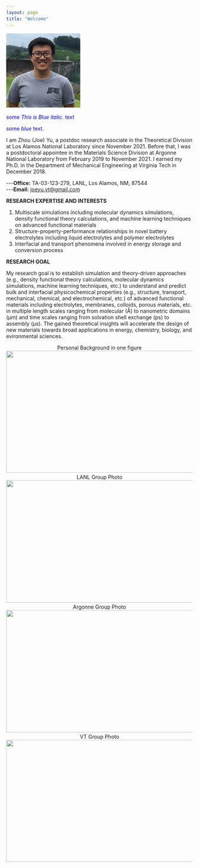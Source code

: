 ```yaml
---
layout: page
title: "Welcome"
---
```


<img src="./assets/headshot.JPG" width="200" height="200">  

<span style="color:blue">some *This is Blue italic.* text</span>

<span style="color:blue">some *blue* text</span>.

I am Zhou (Joe) Yu, a postdoc research associate in the Theoretical Division at Los Alamos National Laboratory since November 2021. Before that, I was a postdoctoral appointee in the Materials Science Division at Argonne National Laboratory from February 2019 to November 2021. I earned my Ph.D. in the Department of Mechanical Engineering at Virginia Tech in December 2018.

---**Office:** TA-03-123-279, LANL, Los Alamos, NM, 87544      
---**Email:** joeyu.vt@gmail.com

**RESEARCH EXPERTISE AND INTERESTS**
1. Multiscale simulations including molecular dynamics simulations, density functional theory calculations, and machine learning techniques on advanced functional materials
2. Structure-property-performance relationships in novel battery electrolytes including liquid electrolytes and polymer electrolytes
3. Interfacial and transport phenomena involved in energy storage and conversion process 


**RESEARCH GOAL**

My research goal is to establish simulation and theory-driven approaches (e.g., density functional theory calculations, molecular dynamics simulations, machine learning techniques, etc.) to understand and predict bulk and interfacial physicochemical properties (e.g., structure, transport, mechanical, chemical, and electrochemical, etc.) of advanced functional materials including electrolytes, membranes, colloids, porous materials, etc. in multiple length scales ranging from molecular (Å) to nanometric domains (μm) and time scales ranging from solvation shell exchange (ps) to assembly (μs). The gained theoretical insights will accelerate the design of new materials towards broad applications in energy, chemistry, biology, and evironmental sciences.



<center>
    Personal Background in one figure
</center>

<center>
    <img src="https://zhou-joe-yu.github.io/assets/background.png" width="650" height="329">
</center>

<center>
    LANL Group Photo
</center>

<center>
    <img src="https://zhou-joe-yu.github.io/assets/LANL_group.jpg" width="650" height="330">
</center>

<center>
    Argonne Group Photo
</center>

<center>
    <img src="https://zhou-joe-yu.github.io/assets/Argonne_group.JPG" width="650" height="330">
</center> 

<center>
    VT Group Photo
</center>

<center>
    <img src="https://zhou-joe-yu.github.io/assets/VT_group.JPG" width="650" height="329">
</center>

